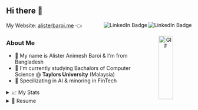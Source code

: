 ## Hi there 👋 
My Website: <a href="https://alisterbaroi.me" target="_blank">alisterbaroi.me</a> 👈 
<a href="https://www.instagram.com/alister.baroi/" target="_blank"><img align="right" src="https://img.shields.io/badge/Instagram-E4405F?style=for-the-badge&logo=instagram&logoColor=white" alt="LinkedIn Badge"/></a> <a href="https://www.linkedin.com/in/alisterbaroi/" target="_blank"><img align="right" src="https://img.shields.io/badge/LinkedIn-blue?style=for-the-badge&logo=linkedin&logoColor=white" alt="LinkedIn Badge"/></a>

<a target="_blank" align="center">
  <img align="right" top="0" height="21%" width="28%" alt="GIF" src="https://media.giphy.com/media/SWoSkN6DxTszqIKEqv/giphy.gif">
</a>

<!-- About Me  -->
### About Me 
- 💬 My name is Alister Animesh Baroi & I'm from Bangladesh
- 🌱 I'm currently studying Bachalors of Computer Science @ **Taylors University** (Malaysia)
- 👯 Specilizating in AI & minoring in FinTech 

<!-- <details> 
  <summary>About Me</summary>
- 💬 My name is Alister Animesh Baroi & I'm from Bangladesh
- 🌱 I'm currently studying Bachalors of Computer Science @ **Taylors University** (Malaysia)
- 👯 Specilizating in AI & minoring in FinTech 
</details> -->

<!-- ![Your Repository's Stats](https://github-readme-streak-stats.herokuapp.com/?user=AlisterBaroi)
![Your Repository's Stats](https://github-profile-trophy.vercel.app/?username=AlisterBaroi)
![Your Repository's Stats](https://github-profile-summary-cards.vercel.app/api/cards/profile-details?username=AlisterBaroi&theme=vue)
<!-- ### 😂 Here's a joke that'll make you laugh!
![Jokes Card](https://readme-jokes.vercel.app/api)
**AlisterBaroi/alisterbaroi** is a ✨ _special_ ✨ repository because its `README.md` (this file) appears on your GitHub profile.
Here are some ideas to get you started:
- 🔭 I’m currently working on ...
- 🌱 I’m currently learning ...
- 👯 I’m looking to collaborate on ...
- 🤔 I’m looking for help with ...
- 💬 Ask me about ...
- 📫 How to reach me: ...
- 😄 Pronouns: ...
- ⚡ Fun fact: ...
-->
<details> 
  <summary>📈 My Stats</summary><br>
    
<!-- ![Your Repository's Stats](https://github-readme-stats.vercel.app/api?username=AlisterBaroi&show_icons=true) -->
<img width="49.5%" src="https://github-readme-stats.vercel.app/api?username=AlisterBaroi&show_icons=true"/>
<img width="49.5%" src="https://github-readme-streak-stats.herokuapp.com/?user=AlisterBaroi&theme=vue"/>
<img width="65%" src="https://github-profile-summary-cards.vercel.app/api/cards/profile-details?username=AlisterBaroi&theme=vue"/>
<img width="34.5%" src="https://github-readme-stats.vercel.app/api/top-langs?username=AlisterBaroi&layout=compact&theme=vue"/>

<!-- ![Your Repository's Stats](https://github-profile-summary-cards.vercel.app/api/cards/profile-details?username=AlisterBaroi&theme=vue) -->
<!-- ![Your Repository's Stats](https://github-readme-streak-stats.herokuapp.com/?user=AlisterBaroi&theme=vue) -->
<!-- ![Your Repository's Stats](https://github-readme-stats.vercel.app/api/top-langs?username=AlisterBaroi&layout=compact&theme=vue) -->




</details>



<details>
  <summary>📃 Resume</summary>
  
## Education
  
- 🔬 **Bachalors of Computer Science (Honours)** | Artificial Intelligence, Financial Technology\
📆 2020 - 2023 (expected)\
📍 **Taylor's University** - Selangor, Malaysia
  
- 📖 **Foundation in Computing**\
📆 2019 - 2020\
📍 **Taylor's College** - Selengor, Malaysia
  
- 📖 **CIE AS & A Levels: Physics, Chemistry, Pure Maths, Mechanics**\
📆 2016 - 2018\
📍 **British Council** - Dhaka, Bangladesh

## Experience

- 💼 **DevOps Engineer Intern**\
📆 Aug/2011 - Present\
📍 **[Kambyan Networks](https://github.com/Kambyan-Projects)** - Petaling Jaya, Selangor, Malaysia  
  <img align="right" src="https://img.shields.io/badge/Django-092E20?logo=django&logoColor=green" />
  <img align="right" src="https://img.shields.io/badge/GitHub-100000?logo=github&logoColor=white" />
  <img align="right" src="https://img.shields.io/badge/Docker-2CA5E0?logo=docker&logoColor=white" />
  <img align="right" src="https://img.shields.io/badge/GitHub_Actions-2088FF?logo=github-actions&logoColor=white" />
  <img align="right" src="https://img.shields.io/badge/Google_Cloud-4285F4?logo=google-cloud&logoColor=white" />
  
- 👓 **Technical Associate**\
📆 Oct/2021 - Present\
📍 **Google Developer Student Club** - Taylor's University, Selangor, Malaysia
  <img align="right" src="https://img.shields.io/badge/TensorFlow-FF6F00?logo=tensorflow&logoColor=white" />
  <img align="right" src="https://img.shields.io/badge/Keras-D00000?logo=Keras&logoColor=white" />
  <img align="right" src="https://img.shields.io/badge/Jupyter-F37626.svg?logo=Jupyter&logoColor=white" />
  <img align="right" src="https://img.shields.io/badge/Python-FFD43B?logo=python&logoColor=blue" />  
  
<!--## Skills

<img align="right" src="https://img.shields.io/badge/(My)SQL-4479A1?logo=mysql&logoColor=white" />
<img align="right" src="https://img.shields.io/badge/BASH-4EAA25?logo=gnu-bash&logoColor=white" />
<img align="right" src="https://img.shields.io/badge/PHP-777BB4?logo=php&logoColor=white" />
<img align="right" src="https://img.shields.io/badge/Go-00ADD8?logo=go&logoColor=white" />
<img align="right" src="https://img.shields.io/badge/Python-3776AB?logo=python&logoColor=white" />
<img align="right" src="https://img.shields.io/badge/C Sharp-239120?logo=c-sharp&logoColor=white" />
<img align="right" src="https://img.shields.io/badge/C++-00599C?logo=c%2B%2B&logoColor=white" />
<img align="right" src="https://img.shields.io/badge/C-A8B9CC?logo=c&logoColor=white" />

**Programming**

<img align="right" src="https://img.shields.io/badge/Arch-1793D1?logo=arch-linux&logoColor=white" />
<img align="right" src="https://img.shields.io/badge/Fedora-294172?logo=fedora&logoColor=white" />
<img align="right" src="https://img.shields.io/badge/Debian-A81D33?logo=debian&logoColor=white" />
<img align="right" src="https://img.shields.io/badge/Ubuntu-E95420?logo=ubuntu&logoColor=white" />
<img align="right" src="https://img.shields.io/badge/Windows-0078D6?logo=windows&logoColor=white" />

**Operating Systems**

<img align="right" src="https://img.shields.io/badge/English-B2-blue?logo=data:image/svg%2bxml;base64,PHN2ZyB4bWxucz0iaHR0cDovL3d3dy53My5vcmcvMjAwMC9zdmciIGlkPSJmbGFnLWljb24tY3NzLWdiLWVuZyIgdmlld0JveD0iMCAwIDY0MCA0ODAiPgogIDxwYXRoIGZpbGw9IiNmZmYiIGQ9Ik0wIDBoNjQwdjQ4MEgweiIvPgogIDxwYXRoIGZpbGw9IiNjZTExMjQiIGQ9Ik0yODEuNiAwaDc2Ljh2NDgwaC03Ni44eiIvPgogIDxwYXRoIGZpbGw9IiNjZTExMjQiIGQ9Ik0wIDIwMS42aDY0MHY3Ni44SDB6Ii8+Cjwvc3ZnPgo=" />
<img align="right" src="https://img.shields.io/badge/Italian-mother tongue-green?logo=data:image/svg%2bxml;base64,PHN2ZyB4bWxucz0iaHR0cDovL3d3dy53My5vcmcvMjAwMC9zdmciIGlkPSJmbGFnLWljb24tY3NzLWl0IiB2aWV3Qm94PSIwIDAgNjQwIDQ4MCI+DQogIDxnIGZpbGwtcnVsZT0iZXZlbm9kZCIgc3Ryb2tlLXdpZHRoPSIxcHQiPg0KICAgIDxwYXRoIGZpbGw9IiNmZmYiIGQ9Ik0wIDBoNjQwdjQ4MEgweiIvPg0KICAgIDxwYXRoIGZpbGw9IiMwMDkyNDYiIGQ9Ik0wIDBoMjEzLjN2NDgwSDB6Ii8+DQogICAgPHBhdGggZmlsbD0iI2NlMmIzNyIgZD0iTTQyNi43IDBINjQwdjQ4MEg0MjYuN3oiLz4NCiAgPC9nPg0KPC9zdmc+" />
-->

</details>


